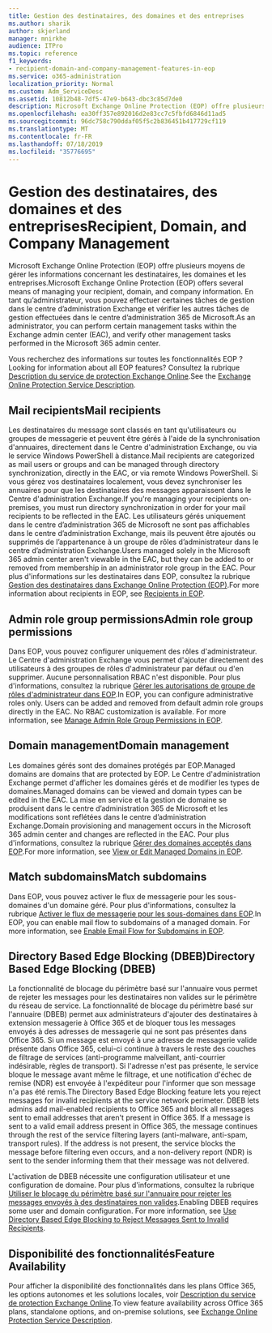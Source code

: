 ```yaml
---
title: Gestion des destinataires, des domaines et des entreprises
ms.author: sharik
author: skjerland
manager: mnirkhe
audience: ITPro
ms.topic: reference
f1_keywords:
- recipient-domain-and-company-management-features-in-eop
ms.service: o365-administration
localization_priority: Normal
ms.custom: Adm_ServiceDesc
ms.assetid: 10812b48-7df5-47e9-b643-dbc3c85d7de0
description: Microsoft Exchange Online Protection (EOP) offre plusieurs moyens de gérer les informations concernant les destinataires, les domaines et les entreprises. En tant qu’administrateur, vous pouvez effectuer certaines tâches de gestion dans le centre d’administration Exchange et vérifier les autres tâches de gestion effectuées dans le centre d’administration 365 de Microsoft.
ms.openlocfilehash: ea30ff357e892016d2e83cc7c5fbfd6846d11ad5
ms.sourcegitcommit: 96dc758c790ddaf05f5c2b836451b417729cf119
ms.translationtype: MT
ms.contentlocale: fr-FR
ms.lasthandoff: 07/18/2019
ms.locfileid: "35776695"
---
```

# <a name="recipient-domain-and-company-management"></a><span data-ttu-id="d9c17-104">Gestion des destinataires, des domaines et des entreprises</span><span class="sxs-lookup"><span data-stu-id="d9c17-104">Recipient, Domain, and Company Management</span></span>

<span data-ttu-id="d9c17-105">Microsoft Exchange Online Protection (EOP) offre plusieurs moyens de gérer les informations concernant les destinataires, les domaines et les entreprises.</span><span class="sxs-lookup"><span data-stu-id="d9c17-105">Microsoft Exchange Online Protection (EOP) offers several means of managing your recipient, domain, and company information.</span></span> <span data-ttu-id="d9c17-106">En tant qu’administrateur, vous pouvez effectuer certaines tâches de gestion dans le centre d’administration Exchange et vérifier les autres tâches de gestion effectuées dans le centre d’administration 365 de Microsoft.</span><span class="sxs-lookup"><span data-stu-id="d9c17-106">As an administrator, you can perform certain management tasks within the Exchange admin center (EAC), and verify other management tasks performed in the Microsoft 365 admin center.</span></span>
  
<span data-ttu-id="d9c17-107">Vous recherchez des informations sur toutes les fonctionnalités EOP ?</span><span class="sxs-lookup"><span data-stu-id="d9c17-107">Looking for information about all EOP features?</span></span> <span data-ttu-id="d9c17-108">Consultez la rubrique [Description du service de protection Exchange Online](exchange-online-protection-service-description.md).</span><span class="sxs-lookup"><span data-stu-id="d9c17-108">See the [Exchange Online Protection Service Description](exchange-online-protection-service-description.md).</span></span>
  
## <a name="mail-recipients"></a><span data-ttu-id="d9c17-109">Mail recipients</span><span class="sxs-lookup"><span data-stu-id="d9c17-109">Mail recipients</span></span>
<span data-ttu-id="d9c17-110"><a name="BKMK_mailrecipients"> </a></span><span class="sxs-lookup"><span data-stu-id="d9c17-110"></span></span>

<span data-ttu-id="d9c17-111">Les destinataires du message sont classés en tant qu'utilisateurs ou groupes de messagerie et peuvent être gérés à l'aide de la synchronisation d'annuaires, directement dans le Centre d'administration Exchange, ou via le service Windows PowerShell à distance.</span><span class="sxs-lookup"><span data-stu-id="d9c17-111">Mail recipients are categorized as mail users or groups and can be managed through directory synchronization, directly in the EAC, or via remote Windows PowerShell.</span></span> <span data-ttu-id="d9c17-112">Si vous gérez vos destinataires localement, vous devez synchroniser les annuaires pour que les destinataires des messages apparaissent dans le Centre d'administration Exchange.</span><span class="sxs-lookup"><span data-stu-id="d9c17-112">If you're managing your recipients on-premises, you must run directory synchronization in order for your mail recipients to be reflected in the EAC.</span></span> <span data-ttu-id="d9c17-113">Les utilisateurs gérés uniquement dans le centre d’administration 365 de Microsoft ne sont pas affichables dans le centre d’administration Exchange, mais ils peuvent être ajoutés ou supprimés de l’appartenance à un groupe de rôles d’administrateur dans le centre d’administration Exchange.</span><span class="sxs-lookup"><span data-stu-id="d9c17-113">Users managed solely in the Microsoft 365 admin center aren't viewable in the EAC, but they can be added to or removed from membership in an administrator role group in the EAC.</span></span> <span data-ttu-id="d9c17-114">Pour plus d'informations sur les destinataires dans EOP, consultez la rubrique [Gestion des destinataires dans Exchange Online Protection (EOP)](https://go.microsoft.com/fwlink/p/?LinkId=280011).</span><span class="sxs-lookup"><span data-stu-id="d9c17-114">For more information about recipients in EOP, see [Recipients in EOP](https://go.microsoft.com/fwlink/p/?LinkId=280011).</span></span>
  
## <a name="admin-role-group-permissions"></a><span data-ttu-id="d9c17-115">Admin role group permissions</span><span class="sxs-lookup"><span data-stu-id="d9c17-115">Admin role group permissions</span></span>
<span data-ttu-id="d9c17-116"><a name="BKMK_adminrolegrouppermissions"> </a></span><span class="sxs-lookup"><span data-stu-id="d9c17-116"></span></span>

<span data-ttu-id="d9c17-p105">Dans EOP, vous pouvez configurer uniquement des rôles d'administrateur. Le Centre d'administration Exchange vous permet d'ajouter directement des utilisateurs à des groupes de rôles d'administrateur par défaut ou d'en supprimer. Aucune personnalisation RBAC n'est disponible. Pour plus d'informations, consultez la rubrique [Gérer les autorisations de groupe de rôles d'administrateur dans EOP](https://go.microsoft.com/fwlink/p/?LinkId=282238).</span><span class="sxs-lookup"><span data-stu-id="d9c17-p105">In EOP, you can configure administrative roles only. Users can be added and removed from default admin role groups directly in the EAC. No RBAC customization is available. For more information, see [Manage Admin Role Group Permissions in EOP](https://go.microsoft.com/fwlink/p/?LinkId=282238).</span></span>
  
## <a name="domain-management"></a><span data-ttu-id="d9c17-121">Domain management</span><span class="sxs-lookup"><span data-stu-id="d9c17-121">Domain management</span></span>
<span data-ttu-id="d9c17-122"><a name="BKMK_domainmanagement"> </a></span><span class="sxs-lookup"><span data-stu-id="d9c17-122"></span></span>

<span data-ttu-id="d9c17-123">Les domaines gérés sont des domaines protégés par EOP.</span><span class="sxs-lookup"><span data-stu-id="d9c17-123">Managed domains are domains that are protected by EOP.</span></span> <span data-ttu-id="d9c17-124">Le Centre d'administration Exchange permet d'afficher les domaines gérés et de modifier les types de domaines.</span><span class="sxs-lookup"><span data-stu-id="d9c17-124">Managed domains can be viewed and domain types can be edited in the EAC.</span></span> <span data-ttu-id="d9c17-125">La mise en service et la gestion de domaine se produisent dans le centre d’administration 365 de Microsoft et les modifications sont reflétées dans le centre d’administration Exchange.</span><span class="sxs-lookup"><span data-stu-id="d9c17-125">Domain provisioning and management occurs in the Microsoft 365 admin center and changes are reflected in the EAC.</span></span> <span data-ttu-id="d9c17-126">Pour plus d'informations, consultez la rubrique [Gérer des domaines acceptés dans EOP](https://go.microsoft.com/fwlink/p/?LinkId=282239).</span><span class="sxs-lookup"><span data-stu-id="d9c17-126">For more information, see [View or Edit Managed Domains in EOP](https://go.microsoft.com/fwlink/p/?LinkId=282239).</span></span>
  
## <a name="match-subdomains"></a><span data-ttu-id="d9c17-127">Match subdomains</span><span class="sxs-lookup"><span data-stu-id="d9c17-127">Match subdomains</span></span>
<span data-ttu-id="d9c17-128"><a name="BKMK_EOP_Match_Subdomains"> </a></span><span class="sxs-lookup"><span data-stu-id="d9c17-128"></span></span>

<span data-ttu-id="d9c17-p107">Dans EOP, vous pouvez activer le flux de messagerie pour les sous-domaines d'un domaine géré. Pour plus d'informations, consultez la rubrique [Activer le flux de messagerie pour les sous-domaines dans EOP](https://go.microsoft.com/fwlink/p/?LinkId=397213).</span><span class="sxs-lookup"><span data-stu-id="d9c17-p107">In EOP, you can enable mail flow to subdomains of a managed domain. For more information, see [Enable Email Flow for Subdomains in EOP](https://go.microsoft.com/fwlink/p/?LinkId=397213).</span></span> 
  
## <a name="directory-based-edge-blocking-dbeb"></a><span data-ttu-id="d9c17-131">Directory Based Edge Blocking (DBEB)</span><span class="sxs-lookup"><span data-stu-id="d9c17-131">Directory Based Edge Blocking (DBEB)</span></span>
<span data-ttu-id="d9c17-132"><a name="BKMK_DBEB"> </a></span><span class="sxs-lookup"><span data-stu-id="d9c17-132"></span></span>

<span data-ttu-id="d9c17-p108">La fonctionnalité de blocage du périmètre basé sur l'annuaire vous permet de rejeter les messages pour les destinataires non valides sur le périmètre du réseau de service. La fonctionnalité de blocage du périmètre basé sur l'annuaire (DBEB) permet aux administrateurs d'ajouter des destinataires à extension messagerie à Office 365 et de bloquer tous les messages envoyés à des adresses de messagerie qui ne sont pas présentes dans Office 365. Si un message est envoyé à une adresse de messagerie valide présente dans Office 365, celui-ci continue à travers le reste des couches de filtrage de services (anti-programme malveillant, anti-courrier indésirable, règles de transport). Si l'adresse n'est pas présente, le service bloque le message avant même le filtrage, et une notification d'échec de remise (NDR) est envoyée à l'expéditeur pour l'informer que son message n'a pas été remis.</span><span class="sxs-lookup"><span data-stu-id="d9c17-p108">The Directory Based Edge Blocking feature lets you reject messages for invalid recipients at the service network perimeter. DBEB lets admins add mail-enabled recipients to Office 365 and block all messages sent to email addresses that aren't present in Office 365. If a message is sent to a valid email address present in Office 365, the message continues through the rest of the service filtering layers (anti-malware, anti-spam, transport rules). If the address is not present, the service blocks the message before filtering even occurs, and a non-delivery report (NDR) is sent to the sender informing them that their message was not delivered.</span></span> 
  
<span data-ttu-id="d9c17-p109">L'activation de DBEB nécessite une configuration utilisateur et une configuration de domaine. Pour plus d'informations, consultez la rubrique [Utiliser le blocage du périmètre basé sur l'annuaire pour rejeter les messages envoyés à des destinataires non valides](https://go.microsoft.com/fwlink/p/?LinkId=390676).</span><span class="sxs-lookup"><span data-stu-id="d9c17-p109">Enabling DBEB requires some user and domain configuration. For more information, see [Use Directory Based Edge Blocking to Reject Messages Sent to Invalid Recipients](https://go.microsoft.com/fwlink/p/?LinkId=390676).</span></span>
  
## <a name="feature-availability"></a><span data-ttu-id="d9c17-139">Disponibilité des fonctionnalités</span><span class="sxs-lookup"><span data-stu-id="d9c17-139">Feature Availability</span></span>
<span data-ttu-id="d9c17-140"><a name="BKMK_DBEB"> </a></span><span class="sxs-lookup"><span data-stu-id="d9c17-140"></span></span>

<span data-ttu-id="d9c17-141">Pour afficher la disponibilité des fonctionnalités dans les plans Office 365, les options autonomes et les solutions locales, voir [Description du service de protection Exchange Online](exchange-online-protection-service-description.md).</span><span class="sxs-lookup"><span data-stu-id="d9c17-141">To view feature availability across Office 365 plans, standalone options, and on-premise solutions, see [Exchange Online Protection Service Description](exchange-online-protection-service-description.md).</span></span>
  

